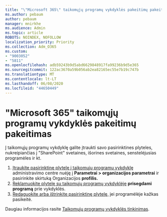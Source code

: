 ```yaml
---
title: "\"Microsoft 365\" taikomųjų programų vykdyklės pakeitimų pakeitimas"
ms.author: pebaum
author: pebaum
manager: mnirkhe
ms.audience: Admin
ms.topic: article
ROBOTS: NOINDEX, NOFOLLOW
localization_priority: Priority
ms.collection: Adm_O365
ms.custom:
- "9003052"
- "5811"
ms.openlocfilehash: adb59243b9d5abd6629848917fa99236b9d5e365
ms.sourcegitcommit: 122ac3670a59b056ab2ea82165ec55e7b19c747b
ms.translationtype: MT
ms.contentlocale: lt-LT
ms.lasthandoff: 06/08/2020
ms.locfileid: "44650449"
---
```

# <a name="make-changes-to-the-microsoft-365-app-launcher"></a>"Microsoft 365" taikomųjų programų vykdyklės pakeitimų pakeitimas

Į taikomųjų programų vykdyklę galite įtraukti savo pasirinktines plyteles, nukreipiančias į "SharePoint" svetaines, išorines svetaines, senstelėjusias programėles ir kt.

1. [Įtraukite pasirinktinę plytelę į taikomųjų programų vykdyklę](https://docs.microsoft.com/microsoft-365/admin/manage/customize-the-app-launcher) administravimo centre nuėję į **Parametrai > organizacijos parametrai** ir pasirinkite skirtuką Organizacijos **profilis.**
2. [Reklamuokite plytelę su taikomųjų programų vykdyklėje](https://docs.microsoft.com/microsoft-365/admin/manage/customize-the-app-launcher#promote-the-tile-to-app-launcher) **prisegdami programą** prie vykdyklės.
3. [Redaguokite arba ištrinkite pasirinktinę plytelę,](https://docs.microsoft.com/microsoft-365/admin/manage/customize-the-app-launcher#edit-or-delete-a-custom-tile) jei programėlėje kažkas pasikeitė.

Daugiau informacijos rasite [Taikomųjų programų vykdyklės tinkinimas](https://docs.microsoft.com/microsoft-365/admin/manage/customize-the-app-launcher).
